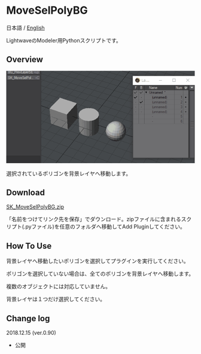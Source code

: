 # MoveSelPolyBG

 日本語 / [English](README.md)

LightwaveのModeler用Pythonスクリプトです。

## Overview

![SK_MoveSelPolyBG](SK_MoveSelPolyBG.gif)

選択されているポリゴンを背景レイヤへ移動します。

## Download

[SK_MoveSelPolyBG.zip](SK_MoveSelPolyBG.zip)

「名前をつけてリンク先を保存」でダウンロード。zipファイルに含まれるスクリプト(.pyファイル)を任意のフォルダへ移動してAdd Pluginしてください。

## How To Use

背景レイヤへ移動したいポリゴンを選択してプラグインを実行してください。

ポリゴンを選択していない場合は、全てのポリゴンを背景レイヤへ移動します。

複数のオブジェクトには対応していません。

背景レイヤは１つだけ選択してください。

## Change log

2018.12.15 (ver.0.90)

- 公開
